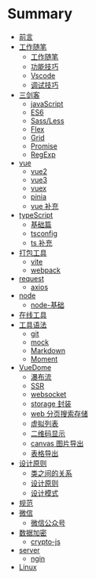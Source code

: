 # Summary

-   [前言](README.md)
-   [工作随笔]()
    -   [工作随笔](工作随笔/工作随笔.md)
    -   [功能技巧](工作随笔/功能技巧.md)
    -   [Vscode](工作随笔/Vscode.md)
    -   [调试技巧](工作随笔/test.md)
-   [三剑客]()
    -   [javaScript](三剑客/javaScript.md)
    -   [ES6](三剑客/ES6.md)
    -   [Sass/Less](三剑客/Sass'Less.md)
    -   [Flex](三剑客/Flex.md)
    -   [Grid](三剑客/Grid.md)
    -   [Promise](三剑客/Promise.md)
    -   [RegExp](三剑客/RegExp.md)
-   [vue]()
    -   [vue2](vue/vue2.md)
    -   [vue3](vue/vue3.md)
    -   [vuex](vue/vuex.md)
    -   [pinia](vue/pinia.md)
    -   [vue 补充](vue/vue补充.md)
-   [typeScript]()
    -   [基础篇](TypeScript/基础篇.md)
    -   [tsconfig](TypeScript/tsconfig.md)
    -   [ts 补充](TypeScript/ts补充.md)
-   [打包工具]()
    -   [vite](打包工具/vite.md)
    -   [webpack](打包工具/webpack.md)
-   [request]()
    -   [axios](request/axios.md)
-   [node]()
    -   [node-基础](node/node基础.md)
-   [在线工具](在线工具/在线工具.md)
-   [工具语法]()
    -   [git](工具语法/git.md)
    -   [mock](工具语法/mockjs.md)
    -   [Markdown](工具语法/Markdown.md)
    -   [Moment](工具语法/Moment.md)
-   [VueDome]()
    -   [瀑布流](vueDemo/瀑布流.md)
    -   [SSR](vueDemo/SSR.md)
    -   [websocket](vueDemo/websocket.md)
    -   [storage 封装](vueDemo/storage封装.md)
    -   [web 分页搜索存储](vueDemo/web分页搜索存储.md)
    -   [虚拟列表](vueDemo/虚拟列表.md)
    -   [二维码显示](vueDemo/二维码显示.md)
    -   [canvas 图片导出](vueDemo/canvas图片导出.md)
    -   [表格导出](vueDemo/表格导出.md)
-   [设计原则]()
    -   [类之间的关系](设计原则/类之间的关系.md)
    -   [设计原则](设计原则/设计原则.md)
    -   [设计模式](设计原则/设计模式.md)
-   [规范](规范/规范.md)
-   [微信]()
    -   [微信公众号](WX/微信公众号.md)
-   [数据加密]()
    -   [crypto-js](数据加密/crypto-js.md)
-   [server]()
    -   [ngin](server/ngin.md)
-   [Linux](Linux/Linux.md)
